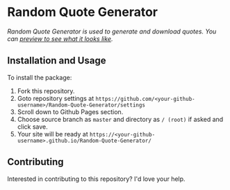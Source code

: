 # Random Quote Generator

*Random Quote Generator is used to generate and download quotes. You can [preview to see what it looks like](https://ikeyurp.github.io/Random-Quote-Generator/).*

## Installation and Usage

To install the package:

1. Fork this repository.
2. Goto repository settings at `https://github.com/<your-github-username>/Random-Quote-Generator/settings`
3. Scroll down to Github Pages section.
4. Choose source branch as `master` and directory as `/ (root)` if asked and click save.
5. Your site will be ready at `https://<your-github-username>.github.io/Random-Quote-Generator/`

## Contributing

Interested in contributing to this repository? I'd love your help.
